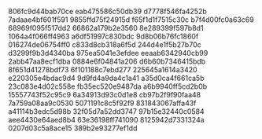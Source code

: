 806fc9d44bab70ce
eab475586c50db39
d7778f546fa4252b
7adaae4bf601f591
9855ffd75f24915d
f65f1d1f7515c30c
b7f4d00fc0a63c69
68969f095f517dd2
66862a179b2e3560
8e289399f597b8d1
1064a4f066ff4963
a6df51997c830bdc
9d8b06b76fc1860f
016274de06754ff0
c833d8cb318a6f5d
244d4e1f5b27b70c
d3299f9b3d4340ba
975ea5041e3efdee
eeaab6342940cb99
2abb47aa8ecf1dba
0884e6f04841a206
d6b60b7346415bdb
8f651d41278bdf73
6f101188c7ebd277
225645a1614a3420
e220305e4bdac9d4
9d9fd4a9da4c1a41
a35d0ca4f661ca5b
23c083e4d02c558e
fb35ec520e9487da
a6b9940ff5cd2b0b
15557743f52c95c9
6a34913d93c0d1e8
cb97b2f9f90faa48
7a759a08aa9c0530
5071191c8c5f92f9
831843067affa43f
a41114b3edc5d98b
32f05d7a52dd3747
97b15e32440c0584
aee4430e64aed8b4
63e36198ff741090
8125942d7331324a
0207d03c5a8ace15
389b2e93277ef1dd
